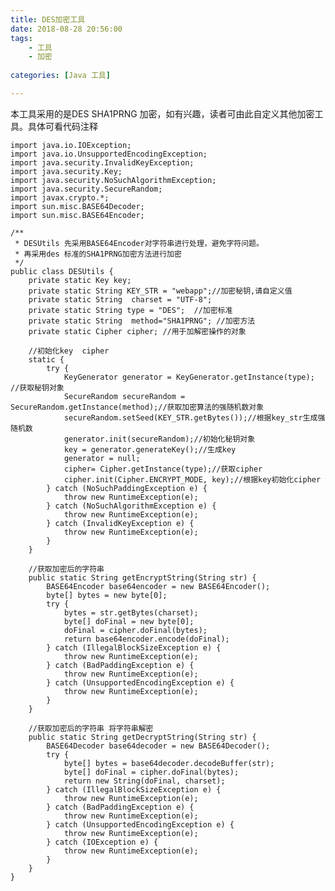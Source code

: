```yaml
---
title: DES加密工具
date: 2018-08-28 20:56:00
tags: 
	- 工具 
	- 加密
	 
categories: [Java 工具]

---
```


本工具采用的是DES SHA1PRNG 加密，如有兴趣，读者可由此自定义其他加密工具。具体可看代码注释

	import java.io.IOException;
	import java.io.UnsupportedEncodingException;
	import java.security.InvalidKeyException;
	import java.security.Key;
	import java.security.NoSuchAlgorithmException;
	import java.security.SecureRandom;
	import javax.crypto.*;
	import sun.misc.BASE64Decoder;
	import sun.misc.BASE64Encoder;
	
	/**
	 * DESUtils 先采用BASE64Encoder对字符串进行处理，避免字符问题。
	 * 再采用des 标准的SHA1PRNG加密方法进行加密
	 */
	public class DESUtils {
		private static Key key;
		private static String KEY_STR = "webapp";//加密秘钥,请自定义值
		private static String  charset = "UTF-8";
		private static String type = "DES";  //加密标准
		private static String  method="SHA1PRNG"; //加密方法
	    private static Cipher cipher; //用于加解密操作的对象
	
		//初始化key  cipher
		static {
			try {
				KeyGenerator generator = KeyGenerator.getInstance(type); //获取秘钥对象
				SecureRandom secureRandom = SecureRandom.getInstance(method);//获取加密算法的强随机数对象
				secureRandom.setSeed(KEY_STR.getBytes());//根据key_str生成强随机数
				generator.init(secureRandom);//初始化秘钥对象
				key = generator.generateKey();//生成key
				generator = null;
				cipher= Cipher.getInstance(type);//获取cipher
	            cipher.init(Cipher.ENCRYPT_MODE, key);//根据key初始化cipher
			} catch (NoSuchPaddingException e) {
	            throw new RuntimeException(e);
	        } catch (NoSuchAlgorithmException e) {
	            throw new RuntimeException(e);
	        } catch (InvalidKeyException e) {
	            throw new RuntimeException(e);
	        }
	    }
	
		//获取加密后的字符串
		public static String getEncryptString(String str) {
			BASE64Encoder base64encoder = new BASE64Encoder();
	        byte[] bytes = new byte[0];
	        try {
	            bytes = str.getBytes(charset);
	            byte[] doFinal = new byte[0];
	            doFinal = cipher.doFinal(bytes);
	            return base64encoder.encode(doFinal);
	        } catch (IllegalBlockSizeException e) {
	            throw new RuntimeException(e);
	        } catch (BadPaddingException e) {
	            throw new RuntimeException(e);
	        } catch (UnsupportedEncodingException e) {
	            throw new RuntimeException(e);
	        }
	    }
	
	    //获取加密后的字符串 将字符串解密
		public static String getDecryptString(String str) {
			BASE64Decoder base64decoder = new BASE64Decoder();
			try {
				byte[] bytes = base64decoder.decodeBuffer(str);
				byte[] doFinal = cipher.doFinal(bytes);
				return new String(doFinal, charset);
	        } catch (IllegalBlockSizeException e) {
	            throw new RuntimeException(e);
	        } catch (BadPaddingException e) {
	            throw new RuntimeException(e);
	        } catch (UnsupportedEncodingException e) {
	            throw new RuntimeException(e);
	        } catch (IOException e) {
	            throw new RuntimeException(e);
	        }
	    }
	}
